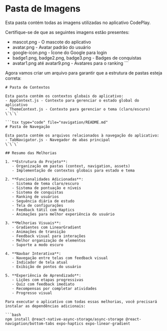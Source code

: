 # Pasta de Imagens

Esta pasta contém todas as imagens utilizadas no aplicativo CodePlay.

Certifique-se de que as seguintes imagens estão presentes:
- mascot.png - O mascote do aplicativo
- avatar.png - Avatar padrão do usuário
- google-icon.png - Ícone do Google para login
- badge1.png, badge2.png, badge3.png - Badges de conquistas
- avatar1.png até avatar9.png - Avatares para o ranking
\`\`\`

Agora vamos criar um arquivo para garantir que a estrutura de pastas esteja correta:

```tsx type="code" file="context/README.md"
# Pasta de Contextos

Esta pasta contém os contextos globais do aplicativo:
- AppContext.js - Contexto para gerenciar o estado global do aplicativo
- ThemeContext.js - Contexto para gerenciar o tema (claro/escuro)
\`\`\`

```tsx type="code" file="navigation/README.md"
# Pasta de Navegação

Esta pasta contém os arquivos relacionados à navegação do aplicativo:
- TabNavigator.js - Navegador de abas principal
\`\`\`

## Resumo das Melhorias

1. **Estrutura do Projeto**:
   - Organização em pastas (context, navigation, assets)
   - Implementação de contextos globais para estado e tema

2. **Funcionalidades Adicionadas**:
   - Sistema de tema claro/escuro
   - Sistema de pontuação e níveis
   - Sistema de conquistas
   - Ranking de usuários
   - Sequência diária de estudo
   - Tela de configurações
   - Feedback tátil com Haptics
   - Animações para melhor experiência do usuário

3. **Melhorias Visuais**:
   - Gradientes com LinearGradient
   - Animações de transição
   - Feedback visual para interações
   - Melhor organização de elementos
   - Suporte a modo escuro

4. **Navbar Interativa**:
   - Navegação entre telas com feedback visual
   - Indicador de tela atual
   - Exibição de pontos do usuário

5. **Experiência de Aprendizado**:
   - Lições com etapas progressivas
   - Quiz com feedback imediato
   - Recompensas por completar atividades
   - Progresso visual

Para executar o aplicativo com todas essas melhorias, você precisará instalar as dependências adicionais:

```bash
npm install @react-native-async-storage/async-storage @react-navigation/bottom-tabs expo-haptics expo-linear-gradient